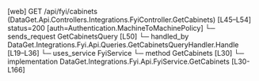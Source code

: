 [web] GET /api/fyi/cabinets  (DataGet.Api.Controllers.Integrations.FyiController.GetCabinets)  [L45–L54] status=200 [auth=Authentication.MachineToMachinePolicy]
  └─ sends_request GetCabinetsQuery [L50]
    └─ handled_by DataGet.Integrations.Fyi.Api.Queries.GetCabinetsQueryHandler.Handle [L19–L36]
      └─ uses_service FyiService
        └─ method GetCabinets [L30]
          └─ implementation DataGet.Integrations.Fyi.Api.FyiService.GetCabinets [L30-L166]

